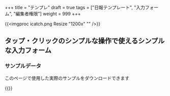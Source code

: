 +++
title = "テンプレ"
draft = true
tags = ["日報テンプレート", "入力フォーム", "編集者権限"]
weight = 999
+++

{{<imgproc icatch.png Resize "1200x" "" />}}

## タップ・クリックのシンプルな操作で使えるシンプルな入力フォーム

### サンプルデータ

このページで使用した実際のサンプルをダウンロードできます

{{<attachments style="orange" />}}
